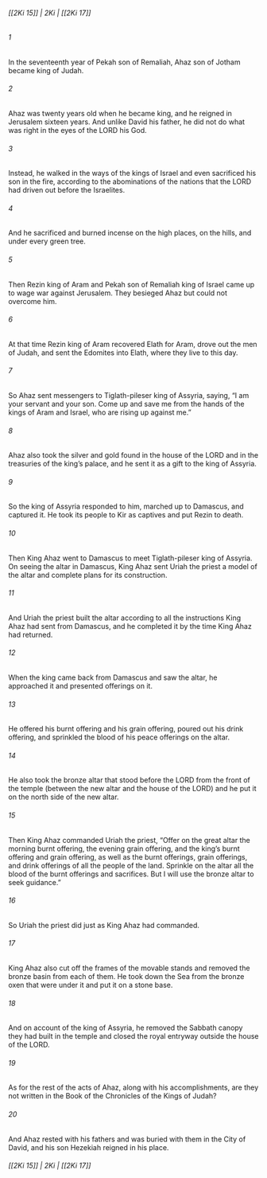 ###### [[2Ki 15]] | 2Ki | [[2Ki 17]]

###### 1
In the seventeenth year of Pekah son of Remaliah, Ahaz son of Jotham became king of Judah.
###### 2
Ahaz was twenty years old when he became king, and he reigned in Jerusalem sixteen years. And unlike David his father, he did not do what was right in the eyes of the LORD his God.
###### 3
Instead, he walked in the ways of the kings of Israel and even sacrificed his son in the fire, according to the abominations of the nations that the LORD had driven out before the Israelites.
###### 4
And he sacrificed and burned incense on the high places, on the hills, and under every green tree.
###### 5
Then Rezin king of Aram and Pekah son of Remaliah king of Israel came up to wage war against Jerusalem. They besieged Ahaz but could not overcome him.
###### 6
At that time Rezin king of Aram recovered Elath for Aram, drove out the men of Judah, and sent the Edomites into Elath, where they live to this day.
###### 7
So Ahaz sent messengers to Tiglath-pileser king of Assyria, saying, “I am your servant and your son. Come up and save me from the hands of the kings of Aram and Israel, who are rising up against me.”
###### 8
Ahaz also took the silver and gold found in the house of the LORD and in the treasuries of the king’s palace, and he sent it as a gift to the king of Assyria.
###### 9
So the king of Assyria responded to him, marched up to Damascus, and captured it. He took its people to Kir as captives and put Rezin to death.
###### 10
Then King Ahaz went to Damascus to meet Tiglath-pileser king of Assyria. On seeing the altar in Damascus, King Ahaz sent Uriah the priest a model of the altar and complete plans for its construction.
###### 11
And Uriah the priest built the altar according to all the instructions King Ahaz had sent from Damascus, and he completed it by the time King Ahaz had returned.
###### 12
When the king came back from Damascus and saw the altar, he approached it and presented offerings on it.
###### 13
He offered his burnt offering and his grain offering, poured out his drink offering, and sprinkled the blood of his peace offerings on the altar.
###### 14
He also took the bronze altar that stood before the LORD from the front of the temple (between the new altar and the house of the LORD) and he put it on the north side of the new altar.
###### 15
Then King Ahaz commanded Uriah the priest, “Offer on the great altar the morning burnt offering, the evening grain offering, and the king’s burnt offering and grain offering, as well as the burnt offerings, grain offerings, and drink offerings of all the people of the land. Sprinkle on the altar all the blood of the burnt offerings and sacrifices. But I will use the bronze altar to seek guidance.”
###### 16
So Uriah the priest did just as King Ahaz had commanded.
###### 17
King Ahaz also cut off the frames of the movable stands and removed the bronze basin from each of them. He took down the Sea from the bronze oxen that were under it and put it on a stone base.
###### 18
And on account of the king of Assyria, he removed the Sabbath canopy they had built in the temple and closed the royal entryway outside the house of the LORD.
###### 19
As for the rest of the acts of Ahaz, along with his accomplishments, are they not written in the Book of the Chronicles of the Kings of Judah?
###### 20
And Ahaz rested with his fathers and was buried with them in the City of David, and his son Hezekiah reigned in his place.

###### [[2Ki 15]] | 2Ki | [[2Ki 17]]
